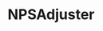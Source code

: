 ---
title: NPSAdjuster
emoji: 🚀
colorFrom: red
colorTo: red
sdk: docker
app_port: 8501
tags:
- streamlit
pinned: false
short_description: NPS Checking and Adjustment Tool
---